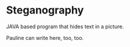 # Steganography

JAVA based program that hides text in a picture.

Pauline can write here, too, too.

